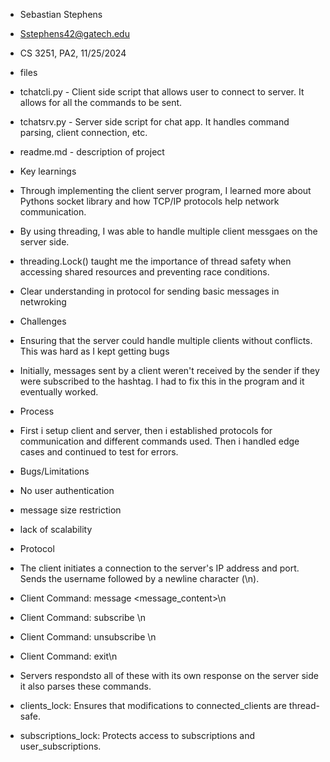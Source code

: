-  Sebastian Stephens 
-  Sstephens42@gatech.edu

- CS 3251, PA2, 11/25/2024

- files
- tchatcli.py - Client side script that allows user to connect to server. It allows for all the commands to be sent.
- tchatsrv.py - Server side script for chat app. It handles command parsing, client connection, etc. 
- readme.md - description of project

- Key learnings
- Through implementing the client server program, I learned more about Pythons socket library and how TCP/IP protocols help network communication.
- By using threading, I was able to handle multiple client messgaes on the server side. 
- threading.Lock() taught me the importance of thread safety when accessing shared resources and preventing race conditions.
- Clear understanding in protocol for sending basic messages in netwroking

- Challenges
- Ensuring that the server could handle multiple clients without conflicts. This was hard as I kept getting bugs 
- Initially, messages sent by a client weren't received by the sender if they were subscribed to the hashtag. I had to fix this in the program and it eventually worked.

- Process
- First i setup client and server, then i established protocols for communication and different commands used. Then i handled edge cases and continued to test for errors. 

- Bugs/Limitations
- No user authentication
- message size restriction
- lack of scalability 

- Protocol 
- The client initiates a connection to the server's IP address and port. Sends the username followed by a newline character (\n).
-  Client Command: message <hashtag> <message_content>\n
- Client Command: subscribe <hashtag>\n
- Client Command: unsubscribe <hashtag>\n
- Client Command: exit\n
- Servers respondsto all of these with its own response on the server side it also parses these commands. 
- clients_lock: Ensures that modifications to connected_clients are thread-safe.
- subscriptions_lock: Protects access to subscriptions and user_subscriptions.

